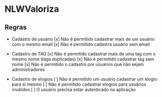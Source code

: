 # NLWValoriza

## Regras

- Cadastro de usuário
    [x]  Não é permitido cadastrar mais de um usuário com o mesmo email
    [x]  Não é permitido cadastra usuário sem email

- Cadastro de TAG
    [x] Não é permitido cadastrar mais de uma tag com o mesmo nome (tags duplicadas)
    [x] Não é permitido cadastrar tag sem nome
    [x] Não é permitido o cadastro por usuários que não sejam administradores

- Cadastro de elogios
    [ ] Não é permitido um usuário cadastrar um elogio para si mesmo
    [ ] Não é permitido cadastrar elogios para usuários inválidos
    [ ] O usuário precisa estar autenticado na aplicação